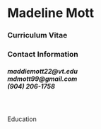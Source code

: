 # Madeline Mott
<h3>Curriculum Vitae

<h3> Contact Information <br>
<h5> maddiemott22@vt.edu <br>
mdmott99@gmail.com <br>
(904) 206-1758 <br>
<br>
<br>
</h3>Education
